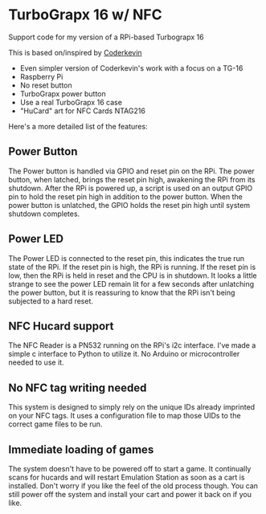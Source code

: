 # TurboGrapx 16 w/ NFC
Support code for my version of a RPi-based Turbograpx 16

This is based on/inspired by [Coderkevin](https://github.com/coderkevin/mini-nes)
- Even simpler version of Coderkevin's work with a focus on a TG-16
- Raspberry Pi
- No reset button
- TurboGrapx power button
- Use a real TurboGrapx 16 case
- "HuCard" art for NFC Cards NTAG216 

Here's a more detailed list of the features:

## Power Button

The Power button is handled via GPIO and reset pin on the RPi.
The power button, when latched, brings the reset pin high, awakening the RPi from its shutdown.
After the RPi is powered up, a script is used on an output GPIO pin to hold the reset pin high in addition to the power button.
When the power button is unlatched, the GPIO holds the reset pin high until system shutdown completes.

## Power LED

The Power LED is connected to the reset pin, this indicates the true run state of the RPi. If the reset pin is high, the RPi is running. If the reset pin is low, then the RPi is held in reset and the CPU is in shutdown. It looks a little strange to see the power LED remain lit for a few seconds after unlatching the power button, but it is reassuring to know that the RPi isn't being subjected to a hard reset.

## NFC Hucard support

The NFC Reader is a PN532 running on the RPi's i2c interface. I've made a simple c interface to Python to utilize it. No Arduino or microcontroller needed to use it.

## No NFC tag writing needed

This system is designed to simply rely on the unique IDs already imprinted on your NFC tags. It uses a configuration file to map those UIDs to the correct game files to be run.

## Immediate loading of games

The system doesn't have to be powered off to start a game. It continually scans for hucards and will restart Emulation Station as soon as a cart is installed. Don't worry if you like the feel of the old process though. You can still power off the system and install your cart and power it back on if you like.

